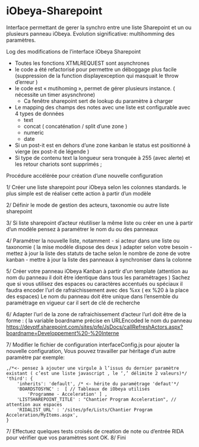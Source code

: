 # iObeya-Sharepoint

Interface permettant de gerer la synchro entre une liste Sharepoint et un ou plusieurs panneau iObeya.
Evolution significative: multihomming des paramètres.

Log des modifications de l’interface iObeya Sharepoint

- Toutes les fonctions XTMLREQUEST sont asynchrones
- le code a été refactorisé pour permettre un déboggage plus facile (suppression de la function displayexception qui masquait le throw d’erreur )
- le code est « mutihoming », permet de gérer plusieurs instance.  ( nécessite un timer asysnchrone)
    - Ca fenêtre sharepoint sert de lookup du paramètre à charger
- Le mapping des champs des notes avec une liste est configurable avec 4 types de données
	- text
	- concat ( concaténation / split d’une zone )
	- numeric
	- date
- Si un post-it est en dehors d’une zone kanban le status est positionné à vierge (ex post-it de légende )
- Si  type de contenu text la longueur sera tronquée à 255 (avec alerte) et les retour chariots sont supprimés ;


Procédure accélérée pour création d’une nouvelle configuration

1/ Créer une liste sharepoint pour iObeya selon les colonnes standards.
	le plus simple est de réaliser cette action à partir d’un modèle

2/ Définir le mode de gestion des acteurs, taxonomie ou autre liste sharepoint

3/ Si liste sharepoint d’acteur réutiliser la même liste ou créer en une à partir d’un modèle
	pensez à paramétrer le nom du ou des panneaux

4/ Paramétrer la nouvelle liste, notamment
	- si acteur dans une liste ou taxonomie ( la mise modèle dispose des deux ) adapter selon votre besoin
	- mettez à jour la liste des statuts de tache selon le nombre de zone de votre kanban
	- mettre à jour la liste des panneaux à synchroniser dans la colonne

5/ Créer votre panneau iObeya Kanban à partir d’un template (attention au nom du panneau il doit être identique dans tous les paramétrages )
	Sachez que si vous utilisez des espaces ou caractères accentués ou spéciaux
	il faudra encoder l’url de rafraichissement avec des %xx ( ex %20 à la place des espaces)
	Le nom du panneau doit être unique dans l’ensemble du paramétrage en vigueur car il sert de clé de recherche

6/ Adapter l’url de la zone de rafraichissement d’acteur
	l’url doit être de la forme : ( la variable boardname précise en URLEncoded le nom du panneau
		https://devptf.sharepoint.com/sites/pfe/JsDocs/callRefreshActors.aspx?boardname=Developpement%20-%20Interne

7/ Modifier le fichier de configuration interfaceConfig.js pour ajouter la nouvelle configuration, 
	Vous pouvez travailler par héritage d’un autre paramètre par exemple: 

	,/*<- pensez à ajouter une virgule à l’issus du dernier paramètre existant ( c’est une liste javascript , le ‘,’ délimite 2 valeurs)*/
	'third': {
		'inherits': 'default', /* <- hérite du paramétrage 'defaut'*/
		'BOARDSTOSYNC' :  [ // Tableaux de iObeya utilisés
			'Programme - Acceleration' ] , 
		'LISTSHAREPOINT_TITLE' : "Chantier Program Acceleration", // attention aux espaces
		'RIDALIST_URL' : '/sites/pfe/Lists/Chantier Program Acceleration/MyItems.aspx',
	}

7/ Effectuez quelques tests croisés de creation de note ou d’entrée RIDA pour vérifier que vos paramètres sont OK.
8/ Fini
